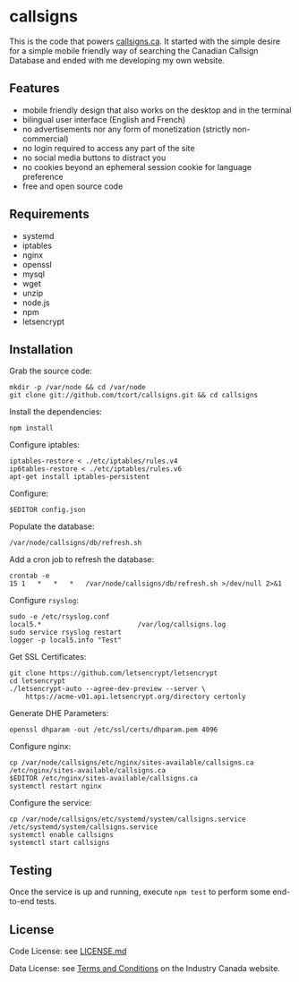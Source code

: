 # callsigns

This is the code that powers [callsigns.ca](https://www.callsigns.ca).
It started with the simple desire for a simple mobile friendly way of
searching the Canadian Callsign Database and ended with me developing
my own website.

## Features

* mobile friendly design that also works on the desktop and in the terminal
* bilingual user interface (English and French)
* no advertisements nor any form of monetization (strictly non-commercial)
* no login required to access any part of the site
* no social media buttons to distract you
* no cookies beyond an ephemeral session cookie for language preference
* free and open source code

## Requirements

* systemd
* iptables
* nginx
* openssl
* mysql
* wget
* unzip
* node.js
* npm
* letsencrypt

## Installation

Grab the source code:

    mkdir -p /var/node && cd /var/node
    git clone git://github.com/tcort/callsigns.git && cd callsigns

Install the dependencies:

    npm install

Configure iptables:

    iptables-restore < ./etc/iptables/rules.v4
    ip6tables-restore < ./etc/iptables/rules.v6
    apt-get install iptables-persistent

Configure:

    $EDITOR config.json

Populate the database:

    /var/node/callsigns/db/refresh.sh

Add a cron job to refresh the database:

    crontab -e
    15 1   *   *   *   /var/node/callsigns/db/refresh.sh >/dev/null 2>&1

Configure `rsyslog`:

    sudo -e /etc/rsyslog.conf
    local5.*                        /var/log/callsigns.log
    sudo service rsyslog restart
    logger -p local5.info "Test"

Get SSL Certificates:

    git clone https://github.com/letsencrypt/letsencrypt
    cd letsencrypt
    ./letsencrypt-auto --agree-dev-preview --server \
        https://acme-v01.api.letsencrypt.org/directory certonly

Generate DHE Parameters:

    openssl dhparam -out /etc/ssl/certs/dhparam.pem 4096

Configure nginx:

    cp /var/node/callsigns/etc/nginx/sites-available/callsigns.ca /etc/nginx/sites-available/callsigns.ca
    $EDITOR /etc/nginx/sites-available/callsigns.ca
    systemctl restart nginx

Configure the service:

    cp /var/node/callsigns/etc/systemd/system/callsigns.service /etc/systemd/system/callsigns.service
    systemctl enable callsigns
    systemctl start callsigns

## Testing

Once the service is up and running, execute `npm test` to perform some end-to-end tests.

## License

Code License: see [LICENSE.md](https://github.com/tcort/callsigns/blob/master/LICENSE.md)

Data License: see [Terms and Conditions](http://www.ic.gc.ca/eic/site/icgc.nsf/eng/h_07033.html)
on the Industry Canada website.
